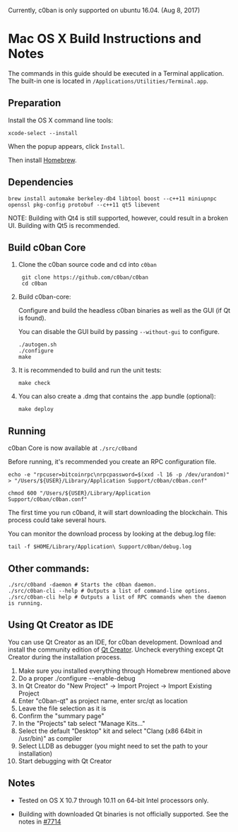 
Currently, c0ban is only supported on ubuntu 16.04. (Aug 8, 2017)

Mac OS X Build Instructions and Notes
====================================
The commands in this guide should be executed in a Terminal application.
The built-in one is located in `/Applications/Utilities/Terminal.app`.

Preparation
-----------
Install the OS X command line tools:

`xcode-select --install`

When the popup appears, click `Install`.

Then install [Homebrew](http://brew.sh).

Dependencies
----------------------

    brew install automake berkeley-db4 libtool boost --c++11 miniupnpc openssl pkg-config protobuf --c++11 qt5 libevent

NOTE: Building with Qt4 is still supported, however, could result in a broken UI. Building with Qt5 is recommended.

Build c0ban Core
------------------------

1. Clone the c0ban source code and cd into `c0ban`

        git clone https://github.com/c0ban/c0ban
        cd c0ban

2.  Build c0ban-core:

    Configure and build the headless c0ban binaries as well as the GUI (if Qt is found).

    You can disable the GUI build by passing `--without-gui` to configure.

        ./autogen.sh
        ./configure
        make

3.  It is recommended to build and run the unit tests:

        make check

4.  You can also create a .dmg that contains the .app bundle (optional):

        make deploy

Running
-------

c0ban Core is now available at `./src/c0band`

Before running, it's recommended you create an RPC configuration file.

    echo -e "rpcuser=bitcoinrpc\nrpcpassword=$(xxd -l 16 -p /dev/urandom)" > "/Users/${USER}/Library/Application Support/c0ban/c0ban.conf"

    chmod 600 "/Users/${USER}/Library/Application Support/c0ban/c0ban.conf"

The first time you run c0band, it will start downloading the blockchain. This process could take several hours.

You can monitor the download process by looking at the debug.log file:

    tail -f $HOME/Library/Application\ Support/c0ban/debug.log

Other commands:
-------

    ./src/c0band -daemon # Starts the c0ban daemon.
    ./src/c0ban-cli --help # Outputs a list of command-line options.
    ./src/c0ban-cli help # Outputs a list of RPC commands when the daemon is running.

Using Qt Creator as IDE
------------------------
You can use Qt Creator as an IDE, for c0ban development.
Download and install the community edition of [Qt Creator](https://www.qt.io/download/).
Uncheck everything except Qt Creator during the installation process.

1. Make sure you installed everything through Homebrew mentioned above
2. Do a proper ./configure --enable-debug
3. In Qt Creator do "New Project" -> Import Project -> Import Existing Project
4. Enter "c0ban-qt" as project name, enter src/qt as location
5. Leave the file selection as it is
6. Confirm the "summary page"
7. In the "Projects" tab select "Manage Kits..."
8. Select the default "Desktop" kit and select "Clang (x86 64bit in /usr/bin)" as compiler
9. Select LLDB as debugger (you might need to set the path to your installation)
10. Start debugging with Qt Creator

Notes
-----

* Tested on OS X 10.7 through 10.11 on 64-bit Intel processors only.

* Building with downloaded Qt binaries is not officially supported. See the notes in [#7714](https://github.com/bitcoin/bitcoin/issues/7714)
